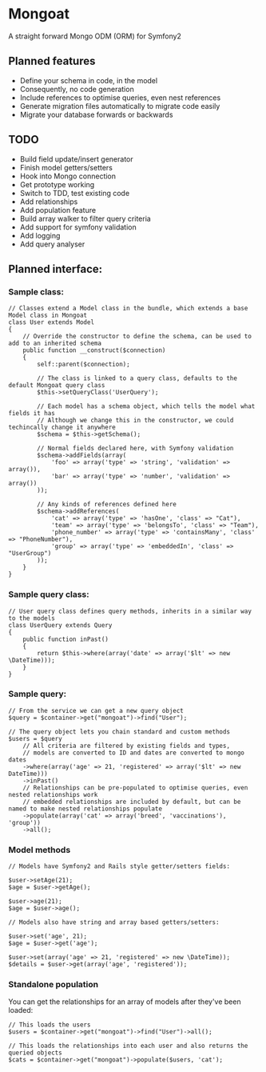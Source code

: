 # Mongoat

A straight forward Mongo ODM (ORM) for Symfony2


## Planned features

- Define your schema in code, in the model
- Consequently, no code generation
- Include references to optimise queries, even nest references
- Generate migration files automatically to migrate code easily
- Migrate your database forwards or backwards

## TODO

- Build field update/insert generator
- Finish model getters/setters
- Hook into Mongo connection
- Get prototype working
- Switch to TDD, test existing code
- Add relationships
- Add population feature
- Build array walker to filter query criteria
- Add support for symfony validation
- Add logging
- Add query analyser

## Planned interface:

### Sample class:

	// Classes extend a Model class in the bundle, which extends a base Model class in Mongoat
	class User extends Model
	{
		// Override the constructor to define the schema, can be used to add to an inherited schema
		public function __construct($connection)
		{
			self::parent($connection);

			// The class is linked to a query class, defaults to the default Mongoat query class
			$this->setQueryClass('UserQuery');

			// Each model has a schema object, which tells the model what fields it has
			// Although we change this in the constructor, we could techincally change it anywhere
			$schema = $this->getSchema();

			// Normal fields declared here, with Symfony validation
			$schema->addFields(array(
				'foo' => array('type' => 'string', 'validation' => array()),
				'bar' => array('type' => 'number', 'validation' => array())
			));

			// Any kinds of references defined here
			$schema->addReferences(
				'cat' => array('type' => 'hasOne', 'class' => "Cat"),
				'team' => array('type' => 'belongsTo', 'class' => "Team"),
				'phone_number' => array('type' => 'containsMany', 'class' => "PhoneNumber"),
				'group' => array('type' => 'embeddedIn', 'class' => "UserGroup")
			));
		}
	}

### Sample query class:

	// User query class defines query methods, inherits in a similar way to the models
	class UserQuery extends Query
	{
		public function inPast()
		{
			return $this->where(array('date' => array('$lt' => new \DateTime)));
		}
	}

### Sample query:

	// From the service we can get a new query object
	$query = $container->get("mongoat")->find("User");

	// The query object lets you chain standard and custom methods
	$users = $query
		// All criteria are filtered by existing fields and types,
		// models are converted to ID and dates are converted to mongo dates
		->where(array('age' => 21, 'registered' => array('$lt' => new DateTime)))
		->inPast()
		// Relationships can be pre-populated to optimise queries, even nested relationships work
		// embedded relationships are included by default, but can be named to make nested relationships populate
		->populate(array('cat' => array('breed', 'vaccinations'), 'group'))
		->all();

### Model methods

	// Models have Symfony2 and Rails style getter/setters fields:

	$user->setAge(21);
	$age = $user->getAge();

	$user->age(21);
	$age = $user->age();

	// Models also have string and array based getters/setters:

	$user->set('age', 21);
	$age = $user->get('age');

	$user->set(array('age' => 21, 'registered' => new \DateTime));
	$details = $user->get(array('age', 'registered'));


### Standalone population

You can get the relationships for an array of models after they've been loaded:

	// This loads the users
	$users = $container->get("mongoat")->find("User")->all();

	// This loads the relationships into each user and also returns the queried objects
	$cats = $container->get("mongoat")->populate($users, 'cat');
